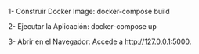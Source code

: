 1- Construir Docker Image:
docker-compose build

2- Ejecutar la Aplicación:
docker-compose up

3- Abrir en el Navegador: Accede a http://127.0.0.1:5000.